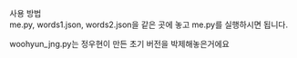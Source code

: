 사용 방법  
me.py, words1.json, words2.json을 같은 곳에 놓고 me.py를 실행하시면 됩니다.  
  
woohyun_jng.py는 정우현이 만든 초기 버전을 박제해놓은거에요

